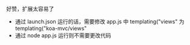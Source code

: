好赞，扩展太容易了

 - 通过 launch.json 运行的话，需要修改 app.js 中 templating("views" 为 templating("koa-mvc/views"
 - 通过 node app.js 运行则不需要更改代码